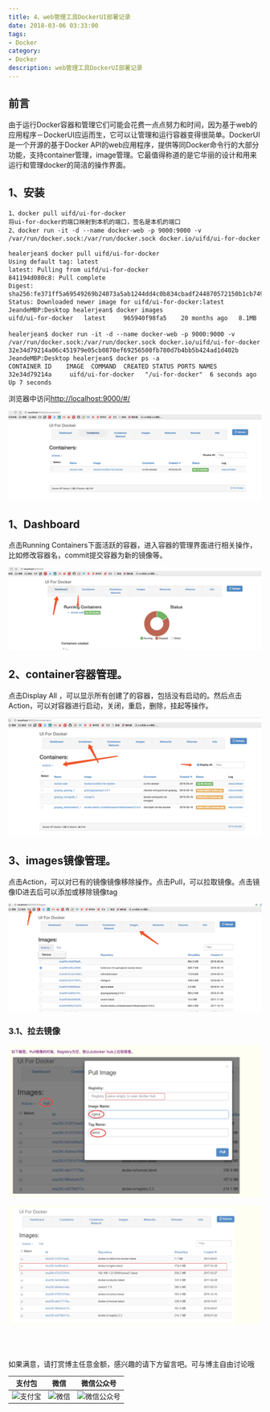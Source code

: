 ```yaml
---
title: 4、web管理工具DockerUI部署记录
date: 2018-03-06 03:33:00
tags: 
- Docker
category: 
- Docker
description: web管理工具DockerUI部署记录
---
```

<!-- image url 
https://raw.githubusercontent.com/HealerJean123/HealerJean123.github.io/master/blogImages
　　首行缩进
<font color="red">  </font>
-->

## 前言


由于运行Docker容器和管理它们可能会花费一点点努力和时间，因为基于web的应用程序－DockerUI应运而生，它可以让管理和运行容器变得很简单。DockerUI是一个开源的基于Docker API的web应用程序，提供等同Docker命令行的大部分功能，支持container管理，image管理。它最值得称道的是它华丽的设计和用来运行和管理docker的简洁的操作界面。


## 1、安装

```
1、docker pull uifd/ui-for-docker
将ui-for-docker的端口映射到本机的端口，签名是本机的端口
2、docker run -it -d --name docker-web -p 9000:9000 -v /var/run/docker.sock:/var/run/docker.sock docker.io/uifd/ui-for-docker 
```
```
healerjean$ docker pull uifd/ui-for-docker  
Using default tag: latest
latest: Pulling from uifd/ui-for-docker
841194d080c8: Pull complete 
Digest: sha256:fe371ff5a69549269b24073a5ab1244dd4c0b834cbadf244870572150b1cb749
Status: Downloaded newer image for uifd/ui-for-docker:latest
JeandeMBP:Desktop healerjean$ docker images
uifd/ui-for-docker   latest     965940f98fa5    20 months ago   8.1MB

healerjean$ docker run -it -d --name docker-web -p 9000:9000 -v /var/run/docker.sock:/var/run/docker.sock docker.io/uifd/ui-for-docker
32e34d79214a06c451979e05cb0870ef69256500fb780d7b4bb5b424ad1d402b
JeandeMBP:Desktop healerjean$ docker ps -a
CONTAINER ID    IMAGE  COMMAND  CREATED STATUS PORTS NAMES
32e34d79214a     uifd/ui-for-docker   "/ui-for-docker"  6 seconds ago       Up 7 seconds         
```

浏览器中访问[http://localhost:9000/#/](http://localhost:9000/#/)

![WX20180504-172702@2x](markdownImage/WX20180504-172702@2x.png)


## 1、Dashboard

点击Running Containers下面活跃的容器，进入容器的管理界面进行相关操作，比如修改容器名，commit提交容器为新的镜像等。


![WX20180504-172828@2x](markdownImage/WX20180504-172828@2x.png)

## 2、container容器管理。

点击Display All ，可以显示所有创建了的容器，包括没有启动的。然后点击Action，可以对容器进行启动，关闭，重启，删除，挂起等操作。

![WX20180504-175110@2x](markdownImage/WX20180504-175110@2x.png)



## 3、images镜像管理。

点击Action，可以对已有的镜像镜像移除操作。点击Pull，可以拉取镜像。点击镜像ID进去后可以添加或移除镜像tag

![WX20180504-175324@2x](markdownImage/WX20180504-175324@2x.png)


### 3.1、拉去镜像

![WX20180504-180211@2x](markdownImage/WX20180504-180211@2x.png)


![WX20180504-180219@2x](markdownImage/WX20180504-180219@2x.png)







<br/><br/><br/>
如果满意，请打赏博主任意金额，感兴趣的请下方留言吧。可与博主自由讨论哦

|支付包 | 微信|微信公众号|
|:-------:|:-------:|:------:|
|![支付宝](https://raw.githubusercontent.com/HealerJean123/HealerJean123.github.io/master/assets/img/tctip/alpay.jpg) | ![微信](https://raw.githubusercontent.com/HealerJean123/HealerJean123.github.io/master/assets/img/tctip/weixin.jpg)|![微信公众号](https://raw.githubusercontent.com/HealerJean123/HealerJean123.github.io/master/assets/img/my/qrcode_for_gh_a23c07a2da9e_258.jpg)|




<!-- Gitalk 评论 start  -->

<link rel="stylesheet" href="https://unpkg.com/gitalk/dist/gitalk.css">
<script src="https://unpkg.com/gitalk@latest/dist/gitalk.min.js"></script> 
<div id="gitalk-container"></div>    
 <script type="text/javascript">
    var gitalk = new Gitalk({
		clientID: `1d164cd85549874d0e3a`,
		clientSecret: `527c3d223d1e6608953e835b547061037d140355`,
		repo: `HealerJean123.github.io`,
		owner: 'HealerJean123',
		admin: ['HealerJean123'],
		id: 'dxQ31iKbtrhFw7bU',
    });
    gitalk.render('gitalk-container');
</script> 

<!-- Gitalk end -->

